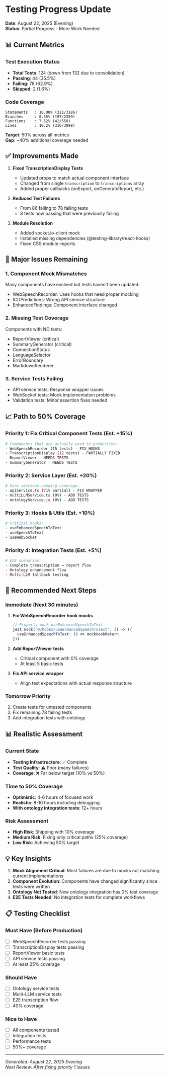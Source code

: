 # Testing Progress Update
**Date**: August 22, 2025 (Evening)  
**Status**: Partial Progress - More Work Needed

## 📊 Current Metrics

### Test Execution Status
- **Total Tests**: 124 (down from 132 due to consolidation)
- **Passing**: 44 (35.5%)
- **Failing**: 78 (62.9%)
- **Skipped**: 2 (1.6%)

### Code Coverage
```
Statements   : 10.08% (321/3186)
Branches     : 8.35% (197/2359)
Functions    : 7.52% (42/558)
Lines        : 10.2% (316/3098)
```

**Target**: 50% across all metrics  
**Gap**: ~40% additional coverage needed

## ✅ Improvements Made

1. **Fixed TranscriptionDisplay Tests**
   - Updated props to match actual component interface
   - Changed from single `transcription` to `transcriptions` array
   - Added proper callbacks (onExport, onGenerateReport, etc.)

2. **Reduced Test Failures**
   - From 86 failing to 78 failing tests
   - 8 tests now passing that were previously failing

3. **Module Resolution**
   - Added socket.io-client mock
   - Installed missing dependencies (@testing-library/react-hooks)
   - Fixed CSS module imports

## 🔴 Major Issues Remaining

### 1. Component Mock Mismatches
Many components have evolved but tests haven't been updated:
- WebSpeechRecorder: Uses hooks that need proper mocking
- ICDPredictions: Wrong API service structure
- EnhancedFindings: Component interface changed

### 2. Missing Test Coverage
Components with NO tests:
- ReportViewer (critical)
- SummaryGenerator (critical)
- ConnectionStatus
- LanguageSelector
- ErrorBoundary
- MarkdownRenderer

### 3. Service Tests Failing
- API service tests: Response wrapper issues
- WebSocket tests: Mock implementation problems
- Validation tests: Minor assertion fixes needed

## 📈 Path to 50% Coverage

### Priority 1: Fix Critical Component Tests (Est. +15%)
```bash
# Components that are actually used in production:
- WebSpeechRecorder (15 tests) - FIX HOOKS
- TranscriptionDisplay (12 tests) - PARTIALLY FIXED
- ReportViewer - NEEDS TESTS
- SummaryGenerator - NEEDS TESTS
```

### Priority 2: Service Layer (Est. +20%)
```bash
# Core services needing coverage:
- apiService.ts (71% partial) - FIX WRAPPER
- multiLLMService.ts (0%) - ADD TESTS
- ontologyService.js (0%) - ADD TESTS
```

### Priority 3: Hooks & Utils (Est. +10%)
```bash
# Critical hooks:
- useEnhancedSpeechToText
- useSpeechToText
- useWebSocket
```

### Priority 4: Integration Tests (Est. +5%)
```bash
# E2E scenarios:
- Complete transcription → report flow
- Ontology enhancement flow
- Multi-LLM fallback testing
```

## 🚀 Recommended Next Steps

### Immediate (Next 30 minutes)
1. **Fix WebSpeechRecorder hook mocks**
   ```typescript
   // Properly mock useEnhancedSpeechToText
   jest.mock('@/hooks/useEnhancedSpeechToText', () => ({
     useEnhancedSpeechToText: () => mockHookReturn
   }))
   ```

2. **Add ReportViewer tests**
   - Critical component with 0% coverage
   - At least 5 basic tests

3. **Fix API service wrapper**
   - Align test expectations with actual response structure

### Tomorrow Priority
1. Create tests for untested components
2. Fix remaining 78 failing tests
3. Add integration tests with ontology

## 📊 Realistic Assessment

### Current State
- **Testing Infrastructure**: ✅ Complete
- **Test Quality**: ⚠️ Poor (many failures)
- **Coverage**: ❌ Far below target (10% vs 50%)

### Time to 50% Coverage
- **Optimistic**: 4-6 hours of focused work
- **Realistic**: 8-10 hours including debugging
- **With ontology integration tests**: 12+ hours

### Risk Assessment
- **High Risk**: Shipping with 10% coverage
- **Medium Risk**: Fixing only critical paths (25% coverage)
- **Low Risk**: Achieving 50% target

## 💡 Key Insights

1. **Mock Alignment Critical**: Most failures are due to mocks not matching current implementations
2. **Component Evolution**: Components have changed significantly since tests were written
3. **Ontology Not Tested**: New ontology integration has 0% test coverage
4. **E2E Tests Needed**: No integration tests for complete workflows

## 📋 Testing Checklist

### Must Have (Before Production)
- [ ] WebSpeechRecorder tests passing
- [ ] TranscriptionDisplay tests passing
- [ ] ReportViewer basic tests
- [ ] API service tests passing
- [ ] At least 25% coverage

### Should Have
- [ ] Ontology service tests
- [ ] Multi-LLM service tests
- [ ] E2E transcription flow
- [ ] 40% coverage

### Nice to Have
- [ ] All components tested
- [ ] Integration tests
- [ ] Performance tests
- [ ] 50%+ coverage

---
*Generated: August 22, 2025 Evening*  
*Next Review: After fixing priority 1 issues*
